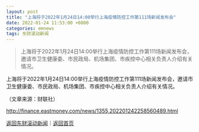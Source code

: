 ```yaml
---
layout: post
title: "上海将于2022年1月24日14:00举行上海疫情防控工作第111场新闻发布会"
date: 2022-01-24 11:53:00 +0800
categories: emnews
tags: 东财滚动新闻
---
```

> 上海将于2022年1月24日14:00举行上海疫情防控工作第111场新闻发布会，邀请市卫生健康委、市民政局、机场集团、市疾控中心相关负责人介绍有关情况。

<p>上海将于2022年1月24日14:00举行上海疫情防控工作第111场新闻发布会，邀请市卫生健康委、市民政局、机场集团、市疾控中心相关负责人介绍有关情况。</p><p class="em_media">（文章来源：财联社）</p>

<http://finance.eastmoney.com/news/1355,202201242258560489.html>

[返回东财滚动新闻](//finews.withounder.com/emnews/)｜[返回首页](//finews.withounder.com/)
